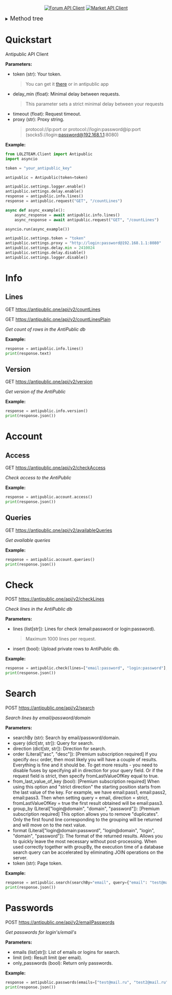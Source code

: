 <div align="center">

[![Forum API Client](https://img.shields.io/badge/Forum_API_Client-2bad72?style=for-the-badge)](https://github.com/AS7RIDENIED/LOLZTEAM/blob/main/Documentation/Forum.md)
[![Market API Client](https://img.shields.io/badge/Market_API_Client-2bad72?style=for-the-badge)](https://github.com/AS7RIDENIED/LOLZTEAM/blob/main/Documentation/Market.md)

</div>

<details>

<summary><font size="4">Method tree</font></summary>

* [Quickstart](#quickstart)
* [Info](#info)
  * [Lines](#lines)
  * [Version](#version)
* [Account](#account)
  * [Access](#access)
  * [Queries](#queries)
* [Check](#check)
* [Search](#search)
* [Passwords](#passwords)


</details>

# Quickstart

Antipublic API Client

**Parameters:**

- token (str): Your token.
  > You can get it [there](https://zelenka.guru/account/antipublic) or in antipublic app
- delay_min (float): Minimal delay between requests.
  > This parameter sets a strict minimal delay between your requests
- timeout (float): Request timeout.
- proxy (str): Proxy string.
  > protocol://ip:port or protocol://login:password@ip:port (socks5://login:password@192.168.1.1:8080)

**Example:**

```python
from LOLZTEAM.Client import Antipublic
import asyncio

token = "your_antipublic_key"

antipublic = Antipublic(token=token)

antipublic.settings.logger.enable()                                    # -> Start logging
antipublic.settings.delay.enable()                                     # Enable delay. Idk why you would ever need to enable delay for antipublic, but there it is
response = antipublic.info.lines()                                     # Sync request
response = antipublic.request("GET", "/countLines")                    # Custom sync request

async def async_example():
    async_response = await antipublic.info.lines()                     # Async request
    async_response = await antipublic.request("GET", "/countLines")    # Custom async request

asyncio.run(async_example())

antipublic.settings.token = "token"                                    # Change token
antipublic.settings.proxy = "http://login:password@192.168.1.1:8080"   # Change proxy
antipublic.settings.delay.min = 2410024                                # Change minimal delay
antipublic.settings.delay.disable()                                    # Disable delay
antipublic.settings.logger.disable()                                   # <- Stop logging
```


# Info

## Lines

GET https://antipublic.one/api/v2/countLines

GET https://antipublic.one/api/v2/countLinesPlain

*Get count of rows in the AntiPublic db*

**Example:**

```python
response = antipublic.info.lines()
print(response.text)
```


## Version

GET https://antipublic.one/api/v2/version

*Get version of the AntiPublic*

**Example:**

```python
response = antipublic.info.version()
print(response.json())
```


# Account

## Access

GET https://antipublic.one/api/v2/checkAccess

*Check access to the AntiPublic*

**Example:**

```python
response = antipublic.account.access()
print(response.json())
```


## Queries

GET https://antipublic.one/api/v2/availableQueries

*Get available queries*

**Example:**

```python
response = antipublic.account.queries()
print(response.json())
```


# Check

POST https://antipublic.one/api/v2/checkLines

*Check lines in the AntiPublic db*

**Parameters:**

- lines (list[str]): Lines for check (email:password or login:password).
  > Maximum 1000 lines per request.
- insert (bool): Upload private rows to AntiPublic db.

**Example:**

```python
response = antipublic.check(lines=["email:password", "login:password"], insert=True)
print(response.json())
```


# Search

POST https://antipublic.one/api/v2/search

*Search lines by email/password/domain*

**Parameters:**

- searchBy (str): Search by email/password/domain.
- query (dict[str, str]): Query for search.
- direction (dict[str, str]): Direction for search.
- order (Literal["asc", "desc"]): [Premium subscription required] If you specify `desc` order, then most likely you will have a couple of results. Everything is fine and it should be. To get more results - you need to disable fuses by specifying all in direction for your query field. Or if the request field is strict, then specify fromLastValueOfKey equal to true.
- from_last_value_of_key (bool): [Premium subscription required] When using this option and "strict direction" the starting position starts from the last value of the key. For example, we have email:pass1, email:pass2, email:pass3. Then when setting query = email, direction = strict, fromLastValueOfKey = true the first result obtained will be email:pass3.
- group_by (Literal["login@domain", "domain", "password"]): [Premium subscription required] This option allows you to remove "duplicates". Only the first found line corresponding to the grouping will be returned and will move on to the next value.
- format (Literal["login@domain:password", "login@domain", "login", "domain", "password"]): The format of the returned results. Allows you to quickly leave the most necessary without post-processing. When used correctly together with groupBy, the execution time of a database search query can be accelerated by eliminating JOIN operations on the server.
- token (str): Page token.

**Example:**

```python
response = antipublic.search(searchBy="email", query={"email": "test@mail.ru"}, direction={"email": "start"})
print(response.json())
```


# Passwords

POST https://antipublic.one/api/v2/emailPasswords

*Get passwords for login's/email's*

**Parameters:**

- emails (list[str]): List of emails or logins for search.
- limit (int): Result limit (per email).
- only_passwords (bool): Return only passwords.

**Example:**

```python
response = antipublic.passwords(emails=["test@mail.ru", "test2@mail.ru"], limit=1)
print(response.json())
```


